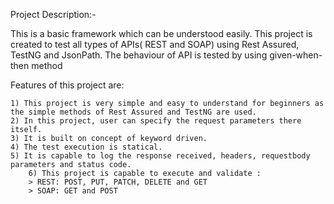 Project Description:-


  This is a basic framework which can be understood easily. This project is created to test all types of APIs( REST and SOAP) using Rest Assured, TestNG and JsonPath. The behaviour of API is tested by using given-when-then method

  

Features of this project are:




	1) This project is very simple and easy to understand for beginners as the simple methods of Rest Assured and TestNG are used.
	2) In this project, user can specify the request parameters there itself.
	3) It is built on concept of keyword driven.
	4) The test execution is statical.
	5) It is capable to log the response received, headers, requestbody parameters and status code.
        6) This project is capable to execute and validate :
		> REST: POST, PUT, PATCH, DELETE and GET
		> SOAP: GET and POST
